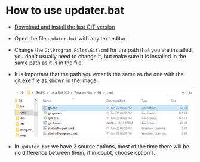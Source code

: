 ﻿# How to use updater.bat

* [Download and install the last GIT version](https://git-scm.com/download/win)
* Open the file `updater.bat` with any text editor
* Change the `C:\Program Files\Git\cmd` for the path that you are installed, you don't usually need to change it, but make sure it is installed in the same path as it is in the file.
* It is important that the path you enter is the same as the one with the git.exe file as shown in the image.

    ![](how_to_update.assets/git.png)
* In `updater.bat` we have 2 source options, most of the time there will be no difference between them, if in doubt, choose option 1.
